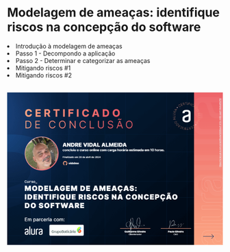 # Modelagem de ameaças: identifique riscos na concepção do software

<li>Introdução à modelagem de ameaças
<li>Passo 1 - Decompondo a aplicação
<li>Passo 2 - Determinar e categorizar as ameaças
<li>Mitigando riscos #1
<li>Mitigando riscos #2

<br>
<br>

![alt text](image.png)